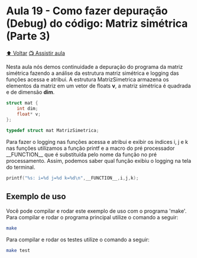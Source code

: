 # Aula 19 - Como fazer depuração (Debug) do código: Matriz simétrica (Parte 3)

[:arrow_up: Voltar](https://github.com/Geofisicando/C-orientado-a-testes#%C3%ADndice)
[:tv: Assistir aula](https://youtu.be/QiM6Ih6WtQA)

Nesta aula nós demos continuidade a depuração do programa da matriz simétrica fazendo a análise da estrutura matriz simétrica e logging das funções
acessa e atribui. A estrutura MatrizSimetrica armazena os elementos da matriz em um vetor de floats **v**, a matriz simétrica é quadrada e de dimensão
**dim**.

```c
struct mat {
    int dim;
    float* v;
};
 
typedef struct mat MatrizSimetrica;
```

Para fazer o logging nas funções acessa e atribui e exibir os índices i, j e k nas funções utilizamos a função printf e a macro do pré processador
\_\_FUNCTION\_\_ que é substituída pelo nome da função no pré processamento. Assim, podemos saber qual função exibiu o logging na tela do terminal.

```c
printf("%s: i=%d j=%d k=%d\n",__FUNCTION__,i,j,k);
```

## Exemplo de uso

Você pode compilar e rodar este exemplo de uso com o programa 'make'. Para compilar e rodar o programa principal utilize o comando a seguir:

```sh
make
```

Para compilar e rodar os testes utilize o comando a seguir:

```sh
make test
```
